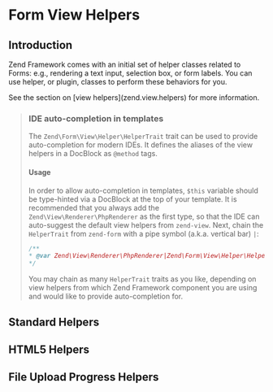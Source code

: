 # Form View Helpers

## Introduction

Zend Framework comes with an initial set of helper classes related to Forms: e.g., rendering a text
input, selection box, or form labels. You can use helper, or plugin, classes to perform these
behaviors for you.

See the section on \[view helpers\](zend.view.helpers) for more information.

> ### IDE auto-completion in templates
>
> The `Zend\Form\View\Helper\HelperTrait` trait can be used to provide
> auto-completion for modern IDEs. It defines the aliases of the view helpers in
> a DocBlock as `@method` tags.
>
> #### Usage
>
> In order to allow auto-completion in templates, `$this` variable should be
> type-hinted via a DocBlock at the top of your template. It is recommended that
> you always add the `Zend\View\Renderer\PhpRenderer` as the first type, so that
> the IDE can auto-suggest the default view helpers from `zend-view`. Next,
> chain the `HelperTrait` from `zend-form` with a pipe symbol (a.k.a. vertical
> bar) `|`:
> ```php
> /**
> * @var Zend\View\Renderer\PhpRenderer|Zend\Form\View\Helper\HelperTrait $this
> */
> ```
>
> You may chain as many `HelperTrait` traits as you like, depending on view
> helpers from which Zend Framework component you are using and would like to
> provide auto-completion for.

## Standard Helpers

## HTML5 Helpers

## File Upload Progress Helpers
